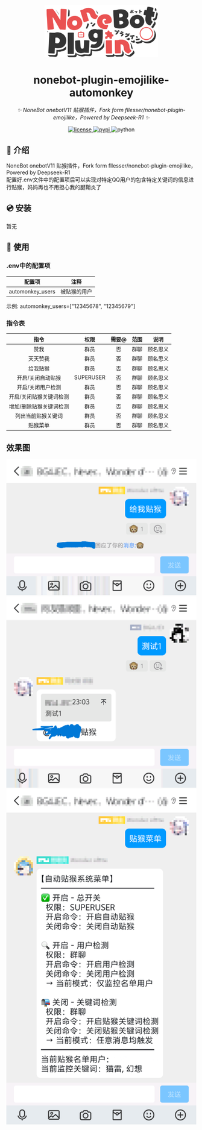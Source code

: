 <div align="center">
    <a href="https://v2.nonebot.dev/store">
    <img src="./.docs/NoneBotPlugin.svg" width="300" alt="logo"></a>
</div>

<div align="center">

# nonebot-plugin-emojilike-automonkey

_✨ NoneBot onebotV11 贴猴插件，Fork form fllesser/nonebot-plugin-emojilike，Powered by Deepseek-R1 ✨_


<a href="./LICENSE">
    <img src="https://img.shields.io/github/license/fllesser/nonebot-plugin-emojilike.svg" alt="license">
</a>
<a href="https://pypi.python.org/pypi/nonebot-plugin-emojilike">
    <img src="https://img.shields.io/pypi/v/nonebot-plugin-emojilike.svg" alt="pypi">
</a>
<img src="https://img.shields.io/badge/python-3.9+-blue.svg" alt="python">

</div>


## 📖 介绍

NoneBot onebotV11 贴猴插件，Fork form fllesser/nonebot-plugin-emojilike，Powered by Deepseek-R1  
配置好.env文件中的配置项后可以实现对特定QQ用户的包含特定关键词的信息进行贴猴，妈妈再也不用担心我的腱鞘炎了

## 💿 安装

暂无

## 🎉 使用
### .env中的配置项
| 配置项 | 注释 |
|:------------------------:|:-------------------------:|
| automonkey_users | 被贴猴的用户 |
示例:
automonkey_users=["12345678", "12345679"]

### 指令表
| 指令 | 权限 | 需要@ | 范围 | 说明 |
|:-----:|:----:|:----:|:----:|:----:|
| 赞我 | 群员 | 否 | 群聊 | 顾名思义 |
| 天天赞我 | 群员 | 否 | 群聊 | 顾名思义 |
| 给我贴猴 | 群员 | 否 | 群聊 | 顾名思义 |
| 开启/关闭自动贴猴 | SUPERUSER | 否 | 群聊 | 顾名思义 |
| 开启/关闭用户检测 | 群员 | 否 | 群聊 | 顾名思义 |
| 开启/关闭贴猴关键词检测 | 群员 | 否 | 群聊 | 顾名思义 |
| 增加/删除贴猴关键词检测 | 群员 | 否 | 群聊 | 顾名思义 |
| 列出当前贴猴关键词 | 群员 | 否 | 群聊 | 顾名思义 |
| 贴猴菜单 | 群员 | 否 | 群聊 | 顾名思义 |

## 效果图
<img src=".docs/1.png">
<img src=".docs/2.png">
<img src=".docs/3.png">
